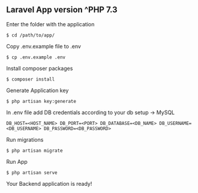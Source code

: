 ## Laravel App version ^PHP 7.3

Enter the folder with the application

`$ cd /path/to/app/`

Copy .env.example file to .env

`$ cp .env.example .env`

Install composer packages

`$ composer install`

Generate Application key

`$ php artisan key:generate`

In .env file add DB credentials according to your db setup -> MySQL 

`DB_HOST=<HOST_NAME> DB_PORT=<PORT> DB_DATABASE=<DB_NAME> DB_USERNAME=<DB_USERNAME> DB_PASSWORD=<DB_PASSWORD>`

Run migrations

`$ php artisan migrate`

Run App

`$ php artisan serve`

Your Backend application is ready!